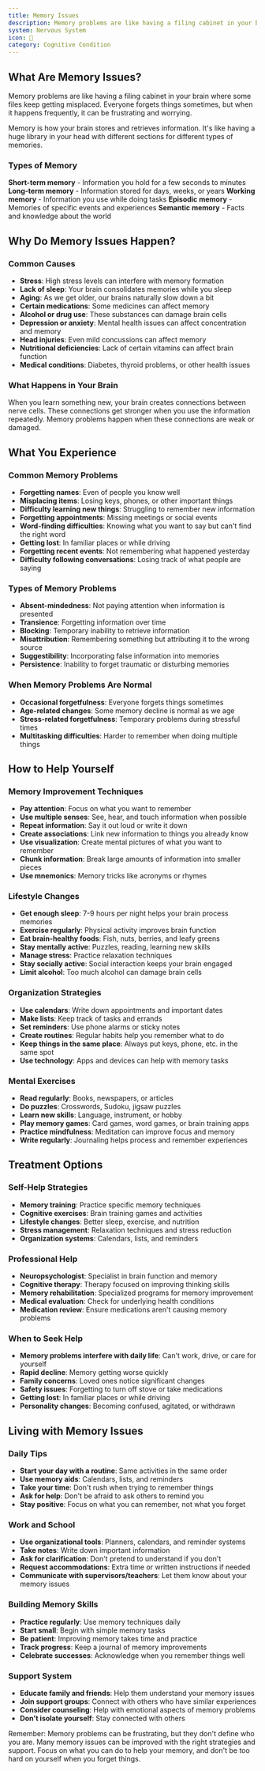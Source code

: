 ```yaml
---
title: Memory Issues
description: Memory problems are like having a filing cabinet in your brain where some files keep getting misplaced. Everyone forgets things sometimes, but when it happens frequently, it can be frustrating and worrying.
system: Nervous System
icon: 🧠
category: Cognitive Condition
---
```


## What Are Memory Issues?

Memory problems are like having a filing cabinet in your brain where some files keep getting misplaced. Everyone forgets things sometimes, but when it happens frequently, it can be frustrating and worrying.

Memory is how your brain stores and retrieves information. It's like having a huge library in your head with different sections for different types of memories.

### Types of Memory

**Short-term memory** - Information you hold for a few seconds to minutes
**Long-term memory** - Information stored for days, weeks, or years
**Working memory** - Information you use while doing tasks
**Episodic memory** - Memories of specific events and experiences
**Semantic memory** - Facts and knowledge about the world

## Why Do Memory Issues Happen?

### Common Causes

- **Stress**: High stress levels can interfere with memory formation
- **Lack of sleep**: Your brain consolidates memories while you sleep
- **Aging**: As we get older, our brains naturally slow down a bit
- **Certain medications**: Some medicines can affect memory
- **Alcohol or drug use**: These substances can damage brain cells
- **Depression or anxiety**: Mental health issues can affect concentration and memory
- **Head injuries**: Even mild concussions can affect memory
- **Nutritional deficiencies**: Lack of certain vitamins can affect brain function
- **Medical conditions**: Diabetes, thyroid problems, or other health issues

### What Happens in Your Brain

When you learn something new, your brain creates connections between nerve cells. These connections get stronger when you use the information repeatedly. Memory problems happen when these connections are weak or damaged.

## What You Experience

### Common Memory Problems
- **Forgetting names**: Even of people you know well
- **Misplacing items**: Losing keys, phones, or other important things
- **Difficulty learning new things**: Struggling to remember new information
- **Forgetting appointments**: Missing meetings or social events
- **Word-finding difficulties**: Knowing what you want to say but can't find the right word
- **Getting lost**: In familiar places or while driving
- **Forgetting recent events**: Not remembering what happened yesterday
- **Difficulty following conversations**: Losing track of what people are saying

### Types of Memory Problems
- **Absent-mindedness**: Not paying attention when information is presented
- **Transience**: Forgetting information over time
- **Blocking**: Temporary inability to retrieve information
- **Misattribution**: Remembering something but attributing it to the wrong source
- **Suggestibility**: Incorporating false information into memories
- **Persistence**: Inability to forget traumatic or disturbing memories

### When Memory Problems Are Normal
- **Occasional forgetfulness**: Everyone forgets things sometimes
- **Age-related changes**: Some memory decline is normal as we age
- **Stress-related forgetfulness**: Temporary problems during stressful times
- **Multitasking difficulties**: Harder to remember when doing multiple things

## How to Help Yourself

### Memory Improvement Techniques
- **Pay attention**: Focus on what you want to remember
- **Use multiple senses**: See, hear, and touch information when possible
- **Repeat information**: Say it out loud or write it down
- **Create associations**: Link new information to things you already know
- **Use visualization**: Create mental pictures of what you want to remember
- **Chunk information**: Break large amounts of information into smaller pieces
- **Use mnemonics**: Memory tricks like acronyms or rhymes

### Lifestyle Changes
- **Get enough sleep**: 7-9 hours per night helps your brain process memories
- **Exercise regularly**: Physical activity improves brain function
- **Eat brain-healthy foods**: Fish, nuts, berries, and leafy greens
- **Stay mentally active**: Puzzles, reading, learning new skills
- **Manage stress**: Practice relaxation techniques
- **Stay socially active**: Social interaction keeps your brain engaged
- **Limit alcohol**: Too much alcohol can damage brain cells

### Organization Strategies
- **Use calendars**: Write down appointments and important dates
- **Make lists**: Keep track of tasks and errands
- **Set reminders**: Use phone alarms or sticky notes
- **Create routines**: Regular habits help you remember what to do
- **Keep things in the same place**: Always put keys, phone, etc. in the same spot
- **Use technology**: Apps and devices can help with memory tasks

### Mental Exercises
- **Read regularly**: Books, newspapers, or articles
- **Do puzzles**: Crosswords, Sudoku, jigsaw puzzles
- **Learn new skills**: Language, instrument, or hobby
- **Play memory games**: Card games, word games, or brain training apps
- **Practice mindfulness**: Meditation can improve focus and memory
- **Write regularly**: Journaling helps process and remember experiences

## Treatment Options

### Self-Help Strategies
- **Memory training**: Practice specific memory techniques
- **Cognitive exercises**: Brain training games and activities
- **Lifestyle changes**: Better sleep, exercise, and nutrition
- **Stress management**: Relaxation techniques and stress reduction
- **Organization systems**: Calendars, lists, and reminders

### Professional Help
- **Neuropsychologist**: Specialist in brain function and memory
- **Cognitive therapy**: Therapy focused on improving thinking skills
- **Memory rehabilitation**: Specialized programs for memory improvement
- **Medical evaluation**: Check for underlying health conditions
- **Medication review**: Ensure medications aren't causing memory problems

### When to Seek Help
- **Memory problems interfere with daily life**: Can't work, drive, or care for yourself
- **Rapid decline**: Memory getting worse quickly
- **Family concerns**: Loved ones notice significant changes
- **Safety issues**: Forgetting to turn off stove or take medications
- **Getting lost**: In familiar places or while driving
- **Personality changes**: Becoming confused, agitated, or withdrawn

## Living with Memory Issues

### Daily Tips
- **Start your day with a routine**: Same activities in the same order
- **Use memory aids**: Calendars, lists, and reminders
- **Take your time**: Don't rush when trying to remember things
- **Ask for help**: Don't be afraid to ask others to remind you
- **Stay positive**: Focus on what you can remember, not what you forget

### Work and School
- **Use organizational tools**: Planners, calendars, and reminder systems
- **Take notes**: Write down important information
- **Ask for clarification**: Don't pretend to understand if you don't
- **Request accommodations**: Extra time or written instructions if needed
- **Communicate with supervisors/teachers**: Let them know about your memory issues

### Building Memory Skills
- **Practice regularly**: Use memory techniques daily
- **Start small**: Begin with simple memory tasks
- **Be patient**: Improving memory takes time and practice
- **Track progress**: Keep a journal of memory improvements
- **Celebrate successes**: Acknowledge when you remember things well

### Support System
- **Educate family and friends**: Help them understand your memory issues
- **Join support groups**: Connect with others who have similar experiences
- **Consider counseling**: Help with emotional aspects of memory problems
- **Don't isolate yourself**: Stay connected with others

Remember: Memory problems can be frustrating, but they don't define who you are. Many memory issues can be improved with the right strategies and support. Focus on what you can do to help your memory, and don't be too hard on yourself when you forget things.
